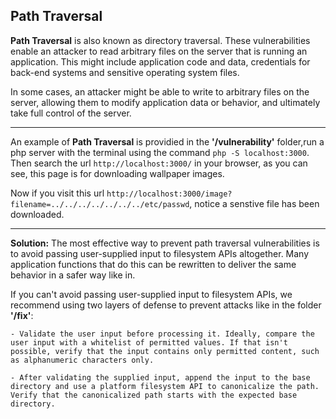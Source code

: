 ## Path Traversal

**Path Traversal** is also known as directory traversal. These vulnerabilities enable an attacker to read arbitrary files on the server that is running an application. This might include application code and data, credentials for back-end systems and sensitive operating system files.

In some cases, an attacker might be able to write to arbitrary files on the server, allowing them to modify application data or behavior, and ultimately take full control of the server. 

---

An example of **Path Traversal** is providied in the **'/vulnerability'** folder,run a php server with the terminal using the command `php -S localhost:3000`. Then search the url `http://localhost:3000/` in your browser, as you can see, this page is for downloading wallpaper images.

Now if you visit this url `http://localhost:3000/image?filename=../../../../../../../etc/passwd`, notice a senstive file has been downloaded.

---

**Solution:** The most effective way to prevent path traversal vulnerabilities is to avoid passing user-supplied input to filesystem APIs altogether. Many application functions that do this can be rewritten to deliver the same behavior in a safer way like in.

 If you can't avoid passing user-supplied input to filesystem APIs, we recommend using two layers of defense to prevent attacks like in the folder **'/fix'**:

    - Validate the user input before processing it. Ideally, compare the user input with a whitelist of permitted values. If that isn't possible, verify that the input contains only permitted content, such as alphanumeric characters only.

    - After validating the supplied input, append the input to the base directory and use a platform filesystem API to canonicalize the path. Verify that the canonicalized path starts with the expected base directory.